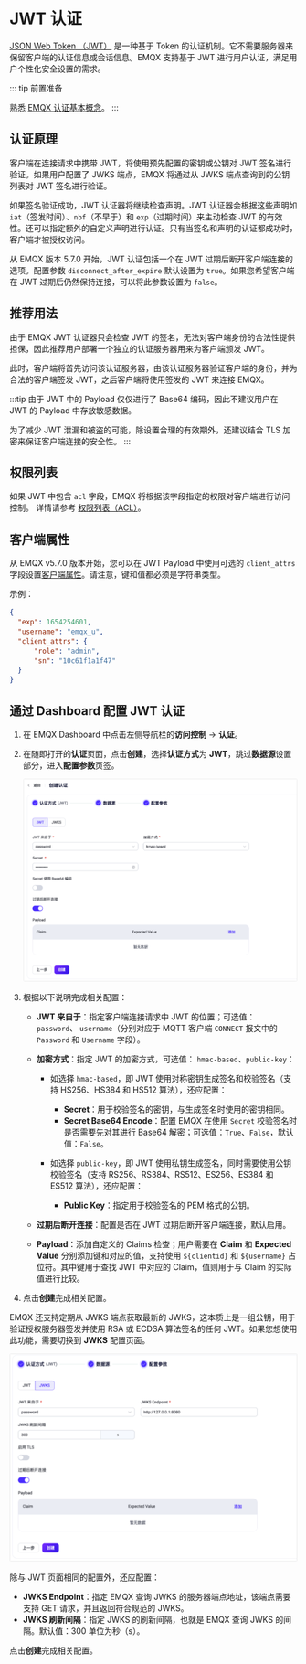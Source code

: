 # JWT 认证

[JSON Web Token （JWT）](https://jwt.io/) 是一种基于 Token 的认证机制。它不需要服务器来保留客户端的认证信息或会话信息。EMQX 支持基于 JWT 进行用户认证，满足用户个性化安全设置的需求。

::: tip 前置准备

熟悉 [EMQX 认证基本概念](../authn/authn.md)。
:::

## 认证原理

客户端在连接请求中携带 JWT，将使用预先配置的密钥或公钥对 JWT 签名进行验证。如果用户配置了 JWKS 端点，EMQX 将通过从 JWKS 端点查询到的公钥列表对 JWT 签名进行验证。

如果签名验证成功，JWT 认证器将继续检查声明。JWT 认证器会根据这些声明如 `iat`（签发时间）、`nbf`（不早于）和 `exp`（过期时间）来主动检查 JWT 的有效性。还可以指定额外的自定义声明进行认证。只有当签名和声明的认证都成功时，客户端才被授权访问。

从 EMQX 版本 5.7.0 开始，JWT 认证包括一个在 JWT 过期后断开客户端连接的选项。配置参数 `disconnect_after_expire` 默认设置为 `true`。如果您希望客户端在 JWT 过期后仍然保持连接，可以将此参数设置为 `false`。

## 推荐用法

由于 EMQX JWT 认证器只会检查 JWT 的签名，无法对客户端身份的合法性提供担保，因此推荐用户部署一个独立的认证服务器用来为客户端颁发 JWT。

此时，客户端将首先访问该认证服务器，由该认证服务器验证客户端的身份，并为合法的客户端签发 JWT，之后客户端将使用签发的 JWT 来连接 EMQX。

:::tip
由于 JWT 中的 Payload 仅仅进行了 Base64 编码，因此不建议用户在 JWT 的 Payload 中存放敏感数据。

为了减少 JWT 泄漏和被盗的可能，除设置合理的有效期外，还建议结合 TLS 加密来保证客户端连接的安全性。
:::

## 权限列表

如果 JWT 中包含 `acl` 字段，EMQX 将根据该字段指定的权限对客户端进行访问控制。
详情请参考 [权限列表（ACL）](./acl.md)。

## 客户端属性

从 EMQX v5.7.0 版本开始，您可以在 JWT Payload 中使用可选的 `client_attrs` 字段设置[客户端属性](../../client-attributes/client-attributes.md)。请注意，键和值都必须是字符串类型。

示例：

```json
{
  "exp": 1654254601,
  "username": "emqx_u",
  "client_attrs": {
      "role": "admin",
      "sn": "10c61f1a1f47"
  }
}
```

## 通过 Dashboard 配置 JWT 认证

1. 在 EMQX Dashboard 中点击左侧导航栏的**访问控制** -> **认证**。

2. 在随即打开的**认证**页面，点击**创建**，选择**认证方式**为 **JWT**，跳过**数据源**设置部分，进入**配置参数**页签。

   <img src="./assets/authn-jwt-3.png" alt="EMQX JWT 认证" style="zoom:67%;" />

3. 根据以下说明完成相关配置：

   - **JWT 来自于**：指定客户端连接请求中 JWT 的位置；可选值： `password`、 `username`（分别对应于 MQTT 客户端 `CONNECT` 报文中的 `Password` 和 `Username` 字段）。

   - **加密方式**：指定 JWT 的加密方式，可选值： `hmac-based`、`public-key`：

     - 如选择  `hmac-based`，即 JWT 使用对称密钥生成签名和校验签名（支持 HS256、HS384 和 HS512 算法），还应配置：
       - **Secret**：用于校验签名的密钥，与生成签名时使用的密钥相同。
       - **Secret Base64 Encode**：配置 EMQX 在使用 `Secret` 校验签名时是否需要先对其进行 Base64 解密；可选值：`True`、`False`，默认值：`False`。

     - 如选择 `public-key`，即 JWT 使用私钥生成签名，同时需要使用公钥校验签名（支持 RS256、RS384、RS512、ES256、ES384 和 ES512 算法），还应配置：
       - **Public Key**：指定用于校验签名的 PEM 格式的公钥。

   - **过期后断开连接**：配置是否在 JWT 过期后断开客户端连接，默认启用。
   - **Payload**：添加自定义的 Claims 检查；用户需要在 **Claim** 和 **Expected Value** 分别添加键和对应的值，支持使用 `${clientid}` 和  `${username}` 占位符。其中键用于查找  JWT 中对应的 Claim，值则用于与 Claim 的实际值进行比较。<!--需要示例补充-->

4. 点击**创建**完成相关配置。

EMQX 还支持定期从 JWKS 端点获取最新的 JWKS，这本质上是一组公钥，用于验证授权服务器签发并使用 RSA 或 ECDSA 算法签名的任何 JWT。如果您想使用此功能，需要切换到 **JWKS** 配置页面。

<img src="./assets/authn-jwks.png" alt="authn-jwks" style="zoom:67%;" />

除与 JWT 页面相同的配置外，还应配置：

- **JWKS Endpoint**：指定 EMQX 查询 JWKS 的服务器端点地址，该端点需要支持 GET 请求，并且返回符合规范的 JWKS。
- **JWKS 刷新间隔**：指定 JWKS 的刷新间隔，也就是 EMQX 查询 JWKS 的间隔。<!--需要补充 可选值-->默认值：300 单位为秒（s）。

点击**创建**完成相关配置。

<!--## 通过配置文件配置-->

<!--您可以通过配置项完成相关配置，具体可参考： [authn-jwt:*](../../configuration/configuration-manual.html#authn-jwt:hmac-based)。-->
